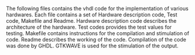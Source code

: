 The following files contains the vhdl code for the implementation of various hardwares.
Each file contains a set of Hardware description code, Test code, Makefile and Readme.
Hardware description code describes the architecture of the hardware.
Test codes provides the test values for testing.
Makefile contains instructions for the compilation and stimulation of code.
Readme describes the working of the code.
Compilation of the code was done by GHDL.
GTKWAVE is used for the stimulation of the output.
